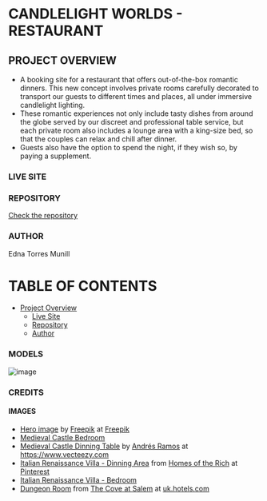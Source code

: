 # CANDLELIGHT WORLDS - RESTAURANT

## PROJECT OVERVIEW

- A booking site for a restaurant that offers out-of-the-box romantic dinners. This new concept involves private rooms carefully decorated to transport our guests to different times and places, all under immersive candlelight lighting.
- These romantic experiences not only include tasty dishes from around the globe served by our discreet and professional table service, but each private room also includes a lounge area with a king-size bed, so that the couples can relax and chill after dinner.
- Guests also have the option to spend the night, if they wish so, by paying a supplement.

### LIVE SITE

### REPOSITORY

[Check the repository](https://github.com/Ethra8/candlelight-world)

### AUTHOR

Edna Torres Munill

# TABLE OF CONTENTS

- [Project Overview](#project-overview)
  - [Live Site](#live-site)
  - [Repository](#repository)
  - [Author](#author)

### MODELS

![image](https://github.com/Ethra8/candlelight-bistro/assets/80659091/5a4b0377-bdb0-4cf5-8a48-75321bad9b85)

### CREDITS

#### IMAGES

- [Hero image](https://www.freepik.com/free-photo/couple-having-dinner-valentines-day_6412178.htm#query=dinner%20candlelight&position=32&from_view=keyword&track=ais&uuid=0b778147-a7c9-4ab5-a148-ddd91935661c) by [Freepik](https://www.freepik.com/author/freepik) at [Freepik](https://www.freepik.com/)
- [Medieval Castle Bedroom](https://in.pinterest.com/pin/823525481846848314/)
- [Medieval Castle Dinning Table](https://www.vecteezy.com/photo/24889510-candle-burning-on-table-illuminates-cozy-winter-atmosphere-indoors-generated-by-ai) by [Andrés Ramos](https://www.vecteezy.com/members/gstudioimagen) at https://www.vecteezy.com
- [Italian Renaissance Villa - Dinning Area](https://www.pinterest.es/pin/145100419219410839/) from [Homes of the Rich](https://homesoftherich.net/2008/11/italian-renaissance-villa-in-california/) at [Pinterest](https://www.pinterest.com)
- [Italian Renaissance Villa - Bedroom](https://homesoftherichest.wordpress.com/wp-content/uploads/2008/11/sanjuan9.jpg)
- [Dungeon Room](https://images.trvl-media.com/lodging/97000000/96670000/96662600/96662507/e042fa2a.jpg?impolicy=resizecrop&rw=1200&ra=fit) from [The Cove at Salem](https://uk.hotels.com/ho3094200224/the-cove-at-salem-salem-united-states-of-america/) at [uk.hotels.com](https://uk.hotels.com/ho3094200224/the-cove-at-salem-salem-united-states-of-america/)
